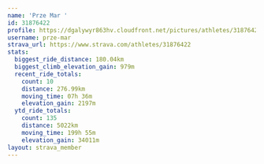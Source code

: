 ```yaml
---
name: 'Prze Mar '
id: 31876422
profile: https://dgalywyr863hv.cloudfront.net/pictures/athletes/31876422/22548952/4/large.jpg
username: prze-mar
strava_url: https://www.strava.com/athletes/31876422
stats:
  biggest_ride_distance: 180.04km
  biggest_climb_elevation_gain: 979m
  recent_ride_totals:
    count: 10
    distance: 276.99km
    moving_time: 07h 36m
    elevation_gain: 2197m
  ytd_ride_totals:
    count: 135
    distance: 5022km
    moving_time: 199h 55m
    elevation_gain: 34011m
layout: strava_member
--- 
```

